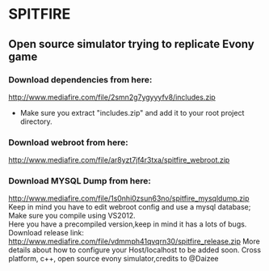 SPITFIRE
==========
## Open source simulator trying to replicate Evony game
### Download dependencies from here:  
http://www.mediafire.com/file/2smn2g7ygyyyfv8/includes.zip 
* Make sure you extract "includes.zip" and add it to your root project directory.
### Download webroot from here: 
http://www.mediafire.com/file/ar8yzt7jf4r3txa/spitfire_webroot.zip 
### Download MYSQL Dump from here: 
http://www.mediafire.com/file/1s0nhi0zsun63no/spitfire_mysqldump.zip 
 Keep in mind you have to edit webroot config and use a mysql database; 
 Make sure you compile using VS2012. </br>
 Here you have a precompiled version,keep in mind it has a lots of bugs. 
 Download release link: http://www.mediafire.com/file/vdmmph41qvqrn30/spitfire_release.zip 
 More details about how to configure your Host/localhost to be added soon. 
 Cross platform, c++, open source evony simulator,credits to @Daizee
